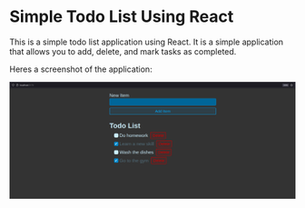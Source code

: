 # Simple Todo List Using React

This is a simple todo list application using React. It is a simple application that allows you to add, delete, and mark tasks as completed.

Heres a screenshot of the application:

![Todo List](images/image.png)